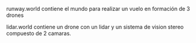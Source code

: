 runway.world contiene el mundo para realizar un vuelo en formación de 3 drones 

lidar.world contiene un drone con un lidar y un sistema de vision stereo compuesto de 2 camaras.    
